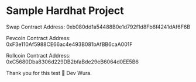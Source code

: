 # Sample Hardhat Project

Swap Contract Address: 0xb080dd1a54488B0e1d792f1d8Fb6f4241dAf6F6B

Pevcoin Contract Address: 0xF3e110Af5988CE66ac4e493B081bAfBB6caA001F

Rollcoin Contract Address: 0xC5680Dba8306d229DB2bfaBde29eB6064d0EE5B6

Thank you for this test 🙅 Dev Wura.
